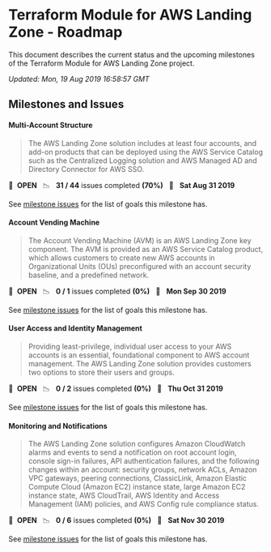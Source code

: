 # Terraform Module for AWS Landing Zone - Roadmap

This document describes the current status and the upcoming milestones of the Terraform Module for AWS Landing Zone project.

*Updated: Mon, 19 Aug 2019 16:58:57 GMT*

## Milestones and Issues

#### Multi-Account Structure

> The AWS Landing Zone solution includes at least four accounts, and add-on products that can be deployed using the AWS Service Catalog such as the Centralized Logging solution and AWS Managed AD and Directory Connector for AWS SSO.

🚀 &nbsp;**OPEN** &nbsp;&nbsp;📉 &nbsp;&nbsp;**31 / 44** issues completed **(70%)** &nbsp;&nbsp;📅 &nbsp;&nbsp;**Sat Aug 31 2019**

See [milestone issues](https://github.com/TerraHubCorp/terraform-aws-landing-zone/issues?q=is%3Aopen+milestone%3A"Multi-Account+Structure") for the list of goals this milestone has.
#### Account Vending Machine

> The Account Vending Machine (AVM) is an AWS Landing Zone key component. The AVM is provided as an AWS Service Catalog product, which allows customers to create new AWS accounts in Organizational Units (OUs) preconfigured with an account security baseline, and a predefined network.

🚀 &nbsp;**OPEN** &nbsp;&nbsp;📉 &nbsp;&nbsp;**0 / 1** issues completed **(0%)** &nbsp;&nbsp;📅 &nbsp;&nbsp;**Mon Sep 30 2019**

See [milestone issues](https://github.com/TerraHubCorp/terraform-aws-landing-zone/issues?q=is%3Aopen+milestone%3A"Account+Vending+Machine") for the list of goals this milestone has.
#### User Access and Identity Management

> Providing least-privilege, individual user access to your AWS accounts is an essential, foundational component to AWS account management. The AWS Landing Zone solution provides customers two options to store their users and groups.

🚀 &nbsp;**OPEN** &nbsp;&nbsp;📉 &nbsp;&nbsp;**0 / 2** issues completed **(0%)** &nbsp;&nbsp;📅 &nbsp;&nbsp;**Thu Oct 31 2019**

See [milestone issues](https://github.com/TerraHubCorp/terraform-aws-landing-zone/issues?q=is%3Aopen+milestone%3A"User+Access+and+Identity+Management") for the list of goals this milestone has.
#### Monitoring and Notifications

> The AWS Landing Zone solution configures Amazon CloudWatch alarms and events to send a notification on root account login, console sign-in failures, API authentication failures, and the following changes within an account: security groups, network ACLs, Amazon VPC gateways, peering connections, ClassicLink, Amazon Elastic Compute Cloud (Amazon EC2) instance state, large Amazon EC2 instance state, AWS CloudTrail, AWS Identity and Access Management (IAM) policies, and AWS Config rule compliance status.

🚀 &nbsp;**OPEN** &nbsp;&nbsp;📉 &nbsp;&nbsp;**0 / 6** issues completed **(0%)** &nbsp;&nbsp;📅 &nbsp;&nbsp;**Sat Nov 30 2019**

See [milestone issues](https://github.com/TerraHubCorp/terraform-aws-landing-zone/issues?q=is%3Aopen+milestone%3A"Monitoring+and+Notifications") for the list of goals this milestone has.

